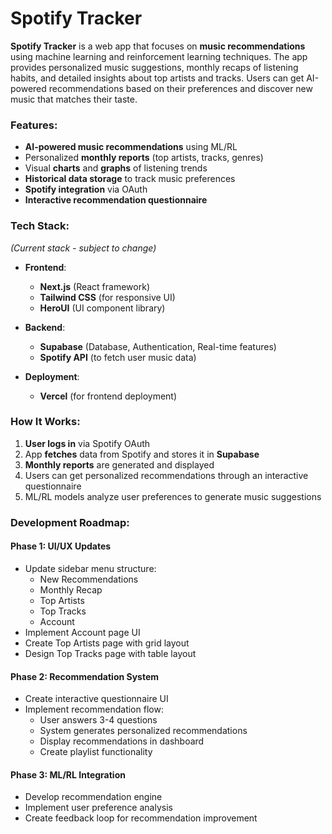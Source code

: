 # **Spotify Tracker**

**Spotify Tracker** is a web app that focuses on **music recommendations** using machine learning and reinforcement learning techniques. The app provides personalized music suggestions, monthly recaps of listening habits, and detailed insights about top artists and tracks. Users can get AI-powered recommendations based on their preferences and discover new music that matches their taste.

### **Features:**
- **AI-powered music recommendations** using ML/RL
- Personalized **monthly reports** (top artists, tracks, genres)
- Visual **charts** and **graphs** of listening trends
- **Historical data storage** to track music preferences
- **Spotify integration** via OAuth
- **Interactive recommendation questionnaire**

### **Tech Stack:**
*(Current stack - subject to change)*

- **Frontend**:  
  - **Next.js** (React framework)  
  - **Tailwind CSS** (for responsive UI)
  - **HeroUI** (UI component library)

- **Backend**:  
  - **Supabase** (Database, Authentication, Real-time features)  
  - **Spotify API** (to fetch user music data)

- **Deployment**:  
  - **Vercel** (for frontend deployment)

  

### **How It Works:**
1. **User logs in** via Spotify OAuth
2. App **fetches** data from Spotify and stores it in **Supabase**
3. **Monthly reports** are generated and displayed
4. Users can get personalized recommendations through an interactive questionnaire
5. ML/RL models analyze user preferences to generate music suggestions

### **Development Roadmap:**

#### Phase 1: UI/UX Updates
- Update sidebar menu structure:
  - New Recommendations
  - Monthly Recap
  - Top Artists
  - Top Tracks
  - Account
- Implement Account page UI
- Create Top Artists page with grid layout
- Design Top Tracks page with table layout

#### Phase 2: Recommendation System
- Create interactive questionnaire UI
- Implement recommendation flow:
  - User answers 3-4 questions
  - System generates personalized recommendations
  - Display recommendations in dashboard
  - Create playlist functionality

#### Phase 3: ML/RL Integration
- Develop recommendation engine
- Implement user preference analysis
- Create feedback loop for recommendation improvement
